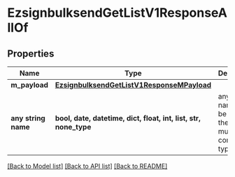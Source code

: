 # EzsignbulksendGetListV1ResponseAllOf


## Properties
Name | Type | Description | Notes
------------ | ------------- | ------------- | -------------
**m_payload** | [**EzsignbulksendGetListV1ResponseMPayload**](EzsignbulksendGetListV1ResponseMPayload.md) |  | 
**any string name** | **bool, date, datetime, dict, float, int, list, str, none_type** | any string name can be used but the value must be the correct type | [optional]

[[Back to Model list]](../README.md#documentation-for-models) [[Back to API list]](../README.md#documentation-for-api-endpoints) [[Back to README]](../README.md)


